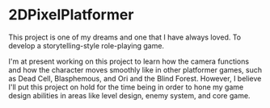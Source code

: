 # 2DPixelPlatformer
This project is one of my dreams and one that I have always loved. To develop a storytelling-style role-playing game.

I'm at present working on this project to learn how the camera functions and how the character moves smoothly like in other platformer games, such as Dead Cell, Blasphemous, and Ori and the Blind Forest. However, I believe I'll put this project on hold for the time being in order to hone my game design abilities in areas like level design, enemy system, and core game.


